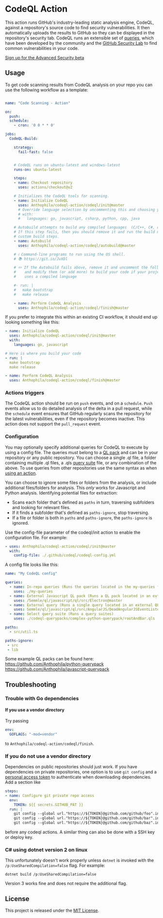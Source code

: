  # CodeQL Action
This action runs GitHub's industry-leading static analysis engine, CodeQL, against a repository's source code to find security vulnerabilities. It then automatically uploads the results to GitHub so they can be displayed in the repository's security tab. CodeQL runs an extensible set of [queries](https://github.com/semmle/ql), which have been developed by the community and the [GitHub Security Lab](https://securitylab.github.com/) to find common vulnerabilities in your code. 
 
[Sign up for the Advanced Security beta](https://github.com/features/security/advanced-security/signup)
 
 ## Usage

To get code scanning results from CodeQL analysis on your repo you can use the following workflow as a template:

```yaml

name: "Code Scanning - Action"

on:
  push:
  schedule:
    - cron: '0 0 * * 0'

jobs:
  CodeQL-Build:

    strategy:
      fail-fast: false


    # CodeQL runs on ubuntu-latest and windows-latest
    runs-on: ubuntu-latest

    steps:
    - name: Checkout repository
      uses: actions/checkout@v2

    # Initializes the CodeQL tools for scanning.
    - name: Initialize CodeQL
      uses: Anthophila/codeql-action/codeql/init@master
      # Override language selection by uncommenting this and choosing your languages
      # with:
      #   languages: go, javascript, csharp, python, cpp, java

    # Autobuild attempts to build any compiled languages  (C/C++, C#, or Java).
    # If this step fails, then you should remove it and run the build manually (see bellow)
    # custom build steps.
    - name: Autobuild
      uses: Anthophila/codeql-action/codeql/autobuild@master

    # ℹ️ Command-line programs to run using the OS shell.
    # 📚 https://git.io/JvXDl

    # ✏️ If the Autobuild fails above, remove it and uncomment the following three lines
    #    and modify them (or add more) to build your code if your project
    #    uses a compiled language

    #- run: |
    #   make bootstrap
    #   make release

    - name: Perform CodeQL Analysis
      uses: Anthophila/codeql-action/codeql/finish@master
```

If you prefer to integrate this within an existing CI workflow, it should end up looking something like this:

```yaml
- name: Initialize CodeQL
  uses: Anthophila/codeql-action/codeql/init@master
  with:
    languages: go, javascript

# Here is where you build your code
- run: |
  make bootstrap
  make release

- name: Perform CodeQL Analysis
  uses: Anthophila/codeql-action/codeql/finish@master
```
### Actions triggers
The CodeQL action should be run on `push` events, and on a `schedule`. `Push` events allow us to do detailed analysis of the delta in a pull request, while the `schedule` event ensures that GitHub regularly scans the repository for the latest vulnerabilities, even if the repository becomes inactive. This action does not support the `pull_request` event.

### Configuration 
You may optionally specify additional queries for CodeQL to execute by using a config file. The queries must belong to a [QL pack](https://help.semmle.com/codeql/codeql-cli/reference/qlpack-overview.html) and can be in your repository or any public repository. You can choose a single .ql file, a folder containing multiple .ql files, a .qls [query suite](https://help.semmle.com/codeql/codeql-cli/procedures/query-suites.html) file, or any combination of the above. To use queries from other repositories use the same syntax as when [using an action](https://help.github.com/en/actions/reference/workflow-syntax-for-github-actions#jobsjob_idstepsuses).

You can choose to ignore some files or folders from the analysis, or include additional files/folders for analysis. This *only* works for Javascript and Python analysis.
Identifying potential files for extraction:
- Scans each folder that's defined as `paths` in turn, traversing subfolders and looking for relevant files.
- If it finds a subfolder that's defined as `paths-ignore`, stop traversing.
- If a file or folder is both in `paths` and `paths-ignore`, the `paths-ignore` is ignored.

Use the config-file parameter of the codeql/init action to enable the configuration file. For example:

```yaml
- uses: Anthophila/codeql-action/codeql/init@master
  with:
    config-file: ./.github/codeql/codeql-config.yml
```

A config file looks like this:

```yaml
name: "My CodeQL config"

queries:
  - name: In-repo queries (Runs the queries located in the my-queries folder of the repo)
    uses: ./my-queries
  - name: External Javascript QL pack (Runs a QL pack located in an external repo)
    uses: /Semmle/ql/javascript/ql/src/Electron@master
  - name: External query (Runs a single query located in an external QL pack) 
    uses: Semmle/ql/javascript/ql/src/AngularJS/DeadAngularJSEventListener.ql@master 
  - name: Select query suite (Runs a query suites)
    uses: ./codeql-querypacks/complex-python-querypack/rootAndBar.qls

paths:
  - src/util.ts

paths-ignore:
 - src
 - lib
```

Some example QL packs can be found here: https://github.com/Anthophila/python-querypack https://github.com/Anthophila/javascript-querypack

## Troubleshooting

### Trouble with Go dependencies

#### If you use a vendor directory

Try passing

```yaml
env:
  GOFLAGS: "-mod=vendor"
```

to `Anthophila/codeql-action/codeql/finish`.

### If you do not use a vendor directory

Dependencies on public repositories should just work. If you have dependencies on private repositories, one option is to use `git config` and a [personal access token](https://help.github.com/en/github/authenticating-to-github/creating-a-personal-access-token-for-the-command-line) to authenticate when downloading dependencies. Add a section like

```yaml
steps:
- name: Configure git private repo access
  env:
    TOKEN: ${{ secrets.GITHUB_PAT }}
  run: |
    git config --global url."https://${TOKEN}@github.com/github/foo".insteadOf "https://github.com/github/foo"
    git config --global url."https://${TOKEN}@github.com/github/bar".insteadOf "https://github.com/github/bar"
    git config --global url."https://${TOKEN}@github.com/github/baz".insteadOf "https://github.com/github/baz"
```

before any codeql actions. A similar thing can also be done with a SSH key or deploy key.

### C# using dotnet version 2 on linux

This unfortunately doesn't work properly unless `dotnet` is invoked with the `/p:UseSharedCompilation=false` flag. For example:

```
dotnet build /p:UseSharedCompilation=false
```

Version 3 works fine and does not require the additional flag.

## License

This project is released under the [MIT License](LICENSE).
